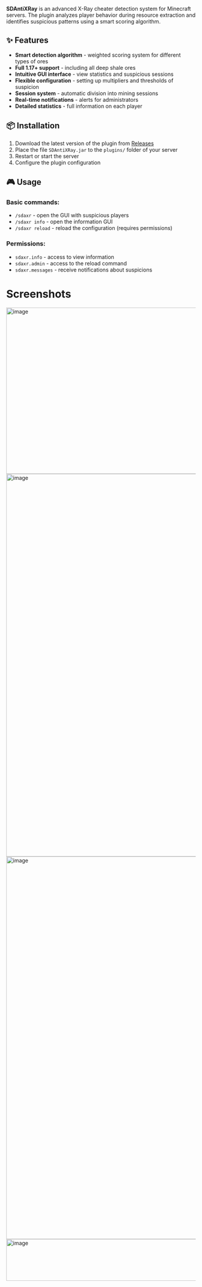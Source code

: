 **SDAntiXRay** is an advanced X-Ray cheater detection system for Minecraft servers. The plugin analyzes player behavior during resource extraction and identifies suspicious patterns using a smart scoring algorithm.

## ✨ Features

- **Smart detection algorithm** - weighted scoring system for different types of ores
- **Full 1.17+ support** - including all deep shale ores
- **Intuitive GUI interface** - view statistics and suspicious sessions
- **Flexible configuration** - setting up multipliers and thresholds of suspicion
- **Session system** - automatic division into mining sessions
- **Real-time notifications** - alerts for administrators
- **Detailed statistics** - full information on each player

## 📦 Installation

1. Download the latest version of the plugin from [Releases](https://github.com/yourname/SDAntiXRay/releases)
2. Place the file `SDAntiXRay.jar` to the `plugins/` folder of your server
3. Restart or start the server
4. Configure the plugin configuration

## 🎮 Usage

### Basic commands:

- `/sdaxr` - open the GUI with suspicious players
- `/sdaxr info` - open the information GUI
- `/sdaxr reload` - reload the configuration (requires permissions)

### Permissions:

- `sdaxr.info` - access to view information
- `sdaxr.admin` - access to the reload command
- `sdaxr.messages` - receive notifications about suspicions

# Screenshots

<img width="845" height="442" alt="image" src="https://github.com/user-attachments/assets/181e4ed1-cbe3-4cac-a1ee-c1871feacb99" />
<img width="652" height="1017" alt="image" src="https://github.com/user-attachments/assets/68b6d8a5-397a-45a4-8116-cdf17654b93f" />
<img width="573" height="1017" alt="image" src="https://github.com/user-attachments/assets/d5dea431-c739-4cd4-9a82-df0e786e028e" />
<img width="776" height="111" alt="image" src="https://github.com/user-attachments/assets/a0d1c8cb-fd2c-4e5f-addf-bcb26ae311f3" />
